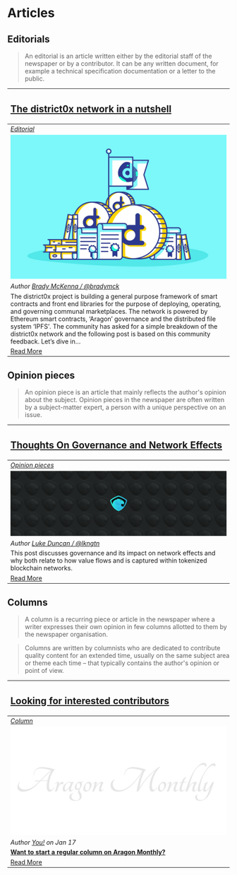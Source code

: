# Articles

## **Editorials**
> An editorial is an article written either by the editorial staff of the newspaper or by a contributor. It can be any written document,  for example a technical specification documentation or a letter to the public.

[<h2>The district0x network in a nutshell</h2>](editorial/the_district0x_in_a_nutshell.md) |
:----------- |
[_Editorial_](#editorials) |
![](editorial/images/district0x_nutshell01.jpeg) |
_Author [Brady McKenna / @bradymck](https://github.com/bradymck)_ |
The district0x project is building a general purpose framework of smart contracts and front end libraries for the purpose of deploying, operating, and governing communal marketplaces. The network is powered by Ethereum smart contracts, ‘Aragon’ governance and the distributed file system ‘IPFS’. The community has asked for a simple breakdown of the district0x network and the following post is based on this community feedback. Let’s dive in… |
[Read More](editorial/the_district0x_in_a_nutshell.md) |

## **Opinion pieces**
> An opinion piece is an article that mainly reflects the author's opinion about the subject. Opinion pieces in the newspaper are often written by a subject-matter expert, a person with a unique perspective on an issue.

[<h2>Thoughts On Governance and Network Effects</h2>](opinion/thoughts_on_governance_network_effects.md) |
:-----------|
[_Opinion pieces_](#opinion-pieces) |
![](opinion/images/thoughts_on_governance01.png) |
_Author [Luke Duncan / @lkngtn](https://github.com/lkngtn)_ |
This post discusses governance and its impact on network effects and why both relate to how value flows and is captured within tokenized blockchain networks. |
[Read More](http://vitalik.ca/general/2017/12/17/voting.html) |

## **Columns**
> A column is a recurring piece or article in the newspaper where a writer expresses their own opinion in few columns allotted to them by the newspaper organisation.

> Columns are written by columnists who are dedicated to contribute quality content for an extended time, usually on the same subject area or theme each time – that typically contains the author's opinion or point of view.

[<h2>Looking for interested contributors</h2>](columns/submit.md) |
:-----------|
[_Column_](#columns) |
![](../images/monthly_no_image.png) |
_Author [You!](https://aragon.one) on Jan 17_ |
[**Want to start a regular column on Aragon Monthly?**](columns/submit.md) |
[Read More](columns/submit.md) |
